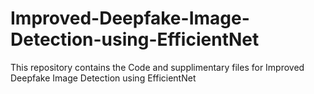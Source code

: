 # Improved-Deepfake-Image-Detection-using-EfficientNet
This repository contains the Code and supplimentary files for Improved Deepfake Image Detection using EfficientNet
